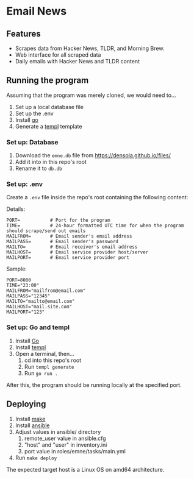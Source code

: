 # Email News

## Features

-   Scrapes data from Hacker News, TLDR, and Morning Brew.
-   Web interface for all scraped data
-   Daily emails with Hacker News and TLDR content

## Running the program

Assuming that the program was merely cloned, we would need to...

1. Set up a local database file
2. Set up the .env
3. Install [go](https://go.dev/doc/install)
4. Generate a [templ](https://templ.guide/quick-start/installation) template

### Set up: Database

1. Download the `emne.db` file from https://densola.github.io/files/
2. Add it into in this repo's root
3. Rename it to `db.db`

### Set up: .env

Create a `.env` file inside the repo's root containing the following content:

Details:

```.env
PORT=           # Port for the program
TIME=           # 24-hour formatted UTC time for when the program should scrape/send out emails
MAILFROM=       # Email sender's email address
MAILPASS=       # Email sender's password
MAILTO=         # Email receiver's email address
MAILHOST=       # Email service provider host/server
MAILPORT=       # Email service provider port
```

Sample:

```.env
PORT=8080
TIME="23:00"
MAILFROM="mailfrom@email.com"
MAILPASS="12345"
MAILTO="mailto@email.com"
MAILHOST="mail.site.com"
MAILPORT="123"
```

### Set up: Go and templ

1. Install [Go](https://go.dev/doc/install)
2. Install [templ](https://templ.guide/quick-start/installation)
3. Open a terminal, then...
    1. cd into this repo's root
    2. Run `templ generate`
    3. Run `go run .`

After this, the program should be running locally at the specified port.

## Deploying

1. Install [make](https://www.gnu.org/software/make)
2. Install [ansible](https://www.ansible.com/)
3. Adjust values in ansible/ directory
    1. remote_user value in ansible.cfg
    2. "host" and "user" in inventory.ini
    3. port value in roles/emne/tasks/main.yml
4. Run `make deploy`

The expected target host is a Linux OS on amd64 architecture.
